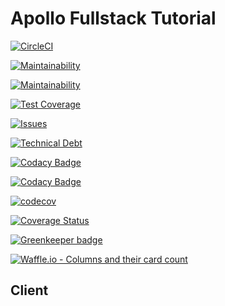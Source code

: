 # Apollo Fullstack Tutorial

[![CircleCI](https://circleci.com/gh/jsdevtools/apollo-client-jsdevtools.svg?style=svg)](https://circleci.com/gh/jsdevtools/apollo-client-jsdevtools)

[![Maintainability](https://api.codeclimate.com/v1/badges/f16251b5099f0bd501d7/maintainability)](https://codeclimate.com/github/jsdevtools/apollo-client-jsdevtools/maintainability)

[![Maintainability](https://api.codeclimate.com/v1/badges/f16251b5099f0bd501d7/maintainability-percentage)](https://codeclimate.com/github/jsdevtools/apollo-client-jsdevtools/maintainability-percentage)

[![Test Coverage](https://api.codeclimate.com/v1/badges/f16251b5099f0bd501d7/test_coverage)](https://codeclimate.com/github/jsdevtools/apollo-client-jsdevtools/test_coverage)

[![Issues](https://api.codeclimate.com/v1/badges/f16251b5099f0bd501d7/issues)](https://codeclimate.com/github/jsdevtools/apollo-client-jsdevtools/issues)

[![Technical Debt](https://api.codeclimate.com/v1/badges/f16251b5099f0bd501d7/tech-debt)](https://codeclimate.com/github/jsdevtools/apollo-client-jsdevtools/tech-debt)

[![Codacy Badge](https://api.codacy.com/project/badge/Grade/0bddbab0a7f34ab38b1db14f2f755602)](https://app.codacy.com/app/jsdevtools/apollo-client-jsdevtools?utm_source=github.com&utm_medium=referral&utm_content=jsdevtools/apollo-client-jsdevtools&utm_campaign=Badge_Grade_Settings)

[![Codacy Badge](https://api.codacy.com/project/badge/Coverage/4b093d5a383442ae9df6b154f8b2f3ab)](https://www.codacy.com/app/jsdevtools/apollo-client-jsdevtools?utm_source=github.com&utm_medium=referral&utm_content=jsdevtools/apollo-client-jsdevtools&utm_campaign=Badge_Coverage)

[![codecov](https://codecov.io/gh/jsdevtools/apollo-client-jsdevtools/branch/develop/graph/badge.svg)](https://codecov.io/gh/jsdevtools/apollo-client-jsdevtools)

[![Coverage Status](https://coveralls.io/repos/github/jsdevtools/apollo-client-jsdevtools/badge.svg)](https://coveralls.io/github/jsdevtools/apollo-client-jsdevtools)

[![Greenkeeper badge](https://badges.greenkeeper.io/jsdevtools/apollo-client-jsdevtools.svg)](https://greenkeeper.io/)

[![Waffle.io - Columns and their card count](https://badge.waffle.io/jsdevtools/apollo-client-jsdevtools.svg?columns=all)](https://waffle.io/jsdevtools/apollo-client-jsdevtools)

## Client
